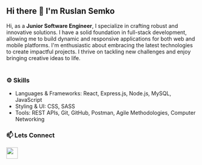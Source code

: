 ## Hi there 👋 I'm Ruslan Semko

Hi, as a **Junior Software Engineer**, I specialize in crafting robust and innovative solutions. I have a solid foundation in full-stack development, allowing me to build dynamic and responsive applications for both web and mobile platforms. I'm enthusiastic about embracing the latest technologies to create impactful projects. I thrive on tackling new challenges and enjoy bringing creative ideas to life.
<br>
<br>
### ⚙️ Skills
- Languages & Frameworks: React, Express.js, Node.js, MySQL, JavaScript
- Styling & UI: CSS, SASS
- Tools: REST APIs, Git, GitHub, Postman, Agile Methodologies, Computer Networking
### 📫 Lets Connect
<a href="https://www.linkedin.com/in/ruslan-semko" target="blank"><img align="center" src="https://github.com/user-attachments/assets/8afae0bf-8eea-4acd-b7eb-570095e1d801" height="30"/></a>


<!--
**Russ07/Russ07** is a ✨ _special_ ✨ repository because its `README.md` (this file) appears on your GitHub profile.

Here are some ideas to get you started:

- 🔭 I’m currently working on ...
- 🌱 I’m currently learning ...
- 👯 I’m looking to collaborate on ...
- 🤔 I’m looking for help with ...
- 💬 Ask me about ...
- 📫 How to reach me: ...
- 😄 Pronouns: ...
- ⚡ Fun fact: ...
-->
